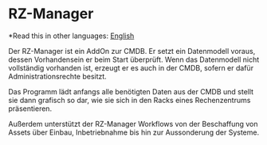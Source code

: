 # RZ-Manager

*Read this in other languages: [English](Readme.md)

Der RZ-Manager ist ein AddOn zur CMDB. Er setzt ein Datenmodell voraus, dessen Vorhandensein er beim Start &uuml;berpr&uuml;ft. Wenn das Datenmodell nicht vollst&auml;ndig vorhanden ist, erzeugt er es auch in der CMDB, sofern er daf&uuml;r Administrationsrechte besitzt.

Das Programm l&auml;dt anfangs alle ben&ouml;tigten Daten aus der CMDB und stellt sie dann grafisch so dar, wie sie sich in den Racks eines Rechenzentrums pr&auml;sentieren.

Au&szlig;erdem unterst&uuml;tzt der RZ-Manager Workflows von der Beschaffung von Assets &uuml;ber Einbau, Inbetriebnahme bis hin zur Aussonderung der Systeme.
